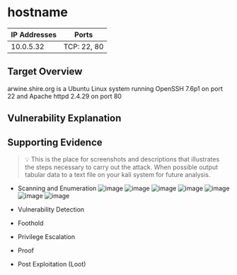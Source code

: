
# hostname

| IP Addresses |  Ports  |
| ------------ | ------- |
|  10.0.5.32   | TCP: 22, 80|

## Target Overview
arwine.shire.org is a Ubuntu Linux system running OpenSSH 7.6p1 on port 22 and Apache httpd 2.4.29 on port 80

## Vulnerability Explanation

## Supporting Evidence

> :bulb: This is the place for screenshots and descriptions that illustrates the steps necessary to carry out the attack.  When possible output tabular data to a text file on your kali system for future analysis.

* Scanning and Enumeration
![image](https://github.com/jude-lindale/SEC-480/assets/70959569/84e8ef76-8a30-4106-9f5e-a1e84b1e1463)
![image](https://github.com/jude-lindale/SEC-480/assets/70959569/38b05aff-a16f-4c69-8b4d-5201172bb2a3)
![image](https://github.com/jude-lindale/SEC-480/assets/70959569/45ec6e02-88e7-4c21-a93f-39b10b107421)
![image](https://github.com/jude-lindale/SEC-480/assets/70959569/364635f2-0449-4437-91df-7776a6d17171)
![image](https://github.com/jude-lindale/SEC-480/assets/70959569/1d027728-5c29-4a06-aad4-7e5d308c61a2)
![image](https://github.com/jude-lindale/SEC-480/assets/70959569/715d8acd-646c-4247-9ef6-3413c3e2b866)
![image](https://github.com/jude-lindale/SEC-480/assets/70959569/74676f90-a543-4839-a968-d8dbe35427e3)

* Vulnerability Detection
* Foothold
* Privilege Escalation
* Proof
* Post Exploitation (Loot)
